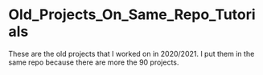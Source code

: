 # Old_Projects_On_Same_Repo_Tutorials
These are the old projects that I worked on in 2020/2021. 
I put them in the same repo because there are more the 90 projects.
